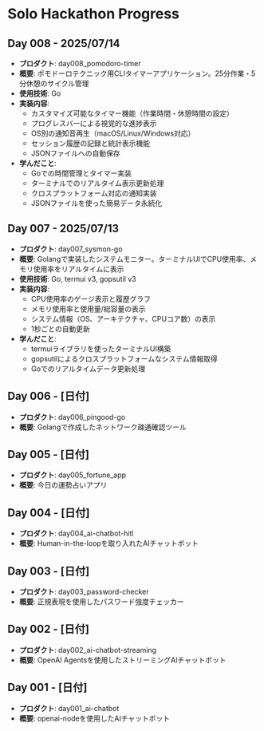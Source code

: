 # Solo Hackathon Progress

## Day 008 - 2025/07/14
- **プロダクト**: day008_pomodoro-timer
- **概要**: ポモドーロテクニック用CLIタイマーアプリケーション。25分作業・5分休憩のサイクル管理
- **使用技術**: Go
- **実装内容**:
  - カスタマイズ可能なタイマー機能（作業時間・休憩時間の設定）
  - プログレスバーによる視覚的な進捗表示
  - OS別の通知音再生（macOS/Linux/Windows対応）
  - セッション履歴の記録と統計表示機能
  - JSONファイルへの自動保存
- **学んだこと**:
  - Goでの時間管理とタイマー実装
  - ターミナルでのリアルタイム表示更新処理
  - クロスプラットフォーム対応の通知実装
  - JSONファイルを使った簡易データ永続化

## Day 007 - 2025/07/13
- **プロダクト**: day007_sysmon-go
- **概要**: Golangで実装したシステムモニター。ターミナルUIでCPU使用率、メモリ使用率をリアルタイムに表示
- **使用技術**: Go, termui v3, gopsutil v3
- **実装内容**:
  - CPU使用率のゲージ表示と履歴グラフ
  - メモリ使用率と使用量/総容量の表示
  - システム情報（OS、アーキテクチャ、CPUコア数）の表示
  - 1秒ごとの自動更新
- **学んだこと**:
  - termuiライブラリを使ったターミナルUI構築
  - gopsutilによるクロスプラットフォームなシステム情報取得
  - Goでのリアルタイムデータ更新処理

## Day 006 - [日付]
- **プロダクト**: day006_pingood-go
- **概要**: Golangで作成したネットワーク疎通確認ツール

## Day 005 - [日付]
- **プロダクト**: day005_fortune_app
- **概要**: 今日の運勢占いアプリ

## Day 004 - [日付]
- **プロダクト**: day004_ai-chatbot-hitl
- **概要**: Human-in-the-loopを取り入れたAIチャットボット

## Day 003 - [日付]
- **プロダクト**: day003_password-checker
- **概要**: 正規表現を使用したパスワード強度チェッカー

## Day 002 - [日付]
- **プロダクト**: day002_ai-chatbot-streaming
- **概要**: OpenAI Agentsを使用したストリーミングAIチャットボット

## Day 001 - [日付]
- **プロダクト**: day001_ai-chatbot
- **概要**: openai-nodeを使用したAIチャットボット